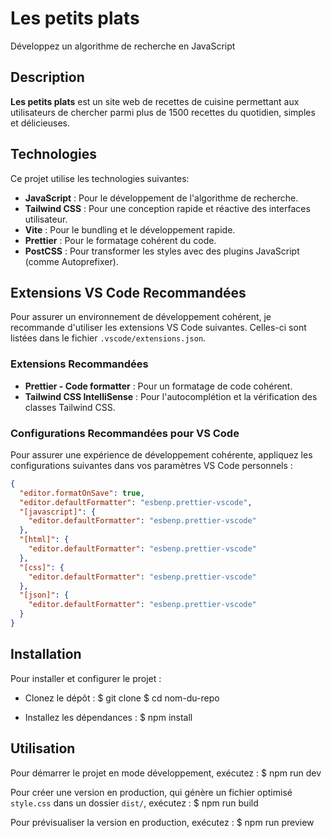 # Les petits plats

Développez un algorithme de recherche en JavaScript

## Description

**Les petits plats** est un site web de recettes de cuisine permettant aux utilisateurs de chercher parmi plus de 1500 recettes du quotidien, simples et délicieuses.

## Technologies

Ce projet utilise les technologies suivantes:

- **JavaScript** : Pour le développement de l'algorithme de recherche.
- **Tailwind CSS** : Pour une conception rapide et réactive des interfaces utilisateur.
- **Vite** : Pour le bundling et le développement rapide.
- **Prettier** : Pour le formatage cohérent du code.
- **PostCSS** : Pour transformer les styles avec des plugins JavaScript (comme Autoprefixer).

## Extensions VS Code Recommandées

Pour assurer un environnement de développement cohérent, je recommande d'utiliser les extensions VS Code suivantes. Celles-ci sont listées dans le fichier `.vscode/extensions.json`.

### Extensions Recommandées

- **Prettier - Code formatter** : Pour un formatage de code cohérent.
- **Tailwind CSS IntelliSense** : Pour l'autocomplétion et la vérification des classes Tailwind CSS.

### Configurations Recommandées pour VS Code

Pour assurer une expérience de développement cohérente, appliquez les configurations suivantes dans vos paramètres VS Code personnels :

```json
{
  "editor.formatOnSave": true,
  "editor.defaultFormatter": "esbenp.prettier-vscode",
  "[javascript]": {
    "editor.defaultFormatter": "esbenp.prettier-vscode"
  },
  "[html]": {
    "editor.defaultFormatter": "esbenp.prettier-vscode"
  },
  "[css]": {
    "editor.defaultFormatter": "esbenp.prettier-vscode"
  },
  "[json]": {
    "editor.defaultFormatter": "esbenp.prettier-vscode"
  }
}
```

## Installation

Pour installer et configurer le projet :

- Clonez le dépôt :
  $ git clone <url du repo>
  $ cd nom-du-repo

- Installez les dépendances :
  $ npm install

## Utilisation

Pour démarrer le projet en mode développement, exécutez :
$ npm run dev

Pour créer une version en production, qui génère un fichier optimisé `style.css` dans un dossier `dist/`, exécutez :
$ npm run build

Pour prévisualiser la version en production, exécutez :
$ npm run preview
